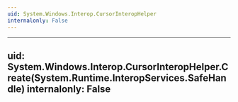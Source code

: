 ```yaml
---
uid: System.Windows.Interop.CursorInteropHelper
internalonly: False
---
```


---
uid: System.Windows.Interop.CursorInteropHelper.Create(System.Runtime.InteropServices.SafeHandle)
internalonly: False
---
